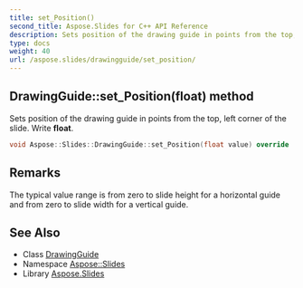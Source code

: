 ```yaml
---
title: set_Position()
second_title: Aspose.Slides for C++ API Reference
description: Sets position of the drawing guide in points from the top, left corner of the slide. Write float.
type: docs
weight: 40
url: /aspose.slides/drawingguide/set_position/
---
```

## DrawingGuide::set_Position(float) method


Sets position of the drawing guide in points from the top, left corner of the slide. Write **float**.

```cpp
void Aspose::Slides::DrawingGuide::set_Position(float value) override
```

## Remarks


The typical value range is from zero to slide height for a horizontal guide and from zero to slide width for a vertical guide. 
## See Also

* Class [DrawingGuide](../)
* Namespace [Aspose::Slides](../../)
* Library [Aspose.Slides](../../../)